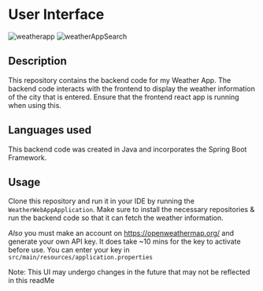 # User Interface
![weatherapp](https://github.com/michaeltikhonovsky/WeatherApp-Frontend/assets/127802019/903ee28e-aa2a-4de7-9bb8-22516300614a)
![weatherAppSearch](https://github.com/michaeltikhonovsky/WeatherApp-Frontend/assets/127802019/4c3ebb91-ffde-49ca-bf0d-36a711d6d08a)

## Description
This repository contains the backend code for my Weather App. The backend code interacts with the frontend to display the weather information of the city that is entered. Ensure that the frontend react app is running when using this.

## Languages used
This backend code was created in Java and incorporates the Spring Boot Framework.
## Usage
Clone this repository and run it in your IDE by running the `WeatherWebAppApplication`. Make sure to install the necessary repositories & run the backend code so that it can fetch the weather information. 

*Also* you must make an account on https://openweathermap.org/ and generate your own API key. It does take ~10 mins for the key to activate before use. You can enter your key in `src/main/resources/application.properties`

Note: This UI may undergo changes in the future that may not be reflected in this readMe
